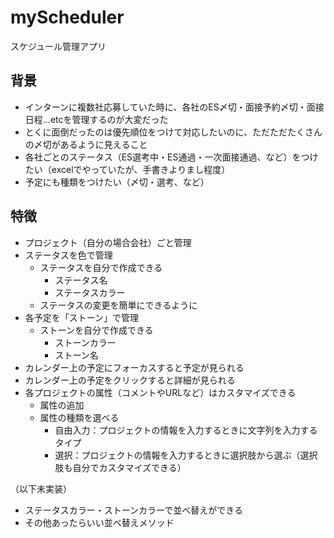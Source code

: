 # myScheduler
スケジュール管理アプリ

## 背景
- インターンに複数社応募していた時に、各社のES〆切・面接予約〆切・面接日程...etcを管理するのが大変だった
- とくに面倒だったのは優先順位をつけて対応したいのに、ただただたくさんの〆切があるように見えること
- 各社ごとのステータス（ES選考中・ES通過・一次面接通過、など）をつけたい（excelでやっていたが、手書きよりまし程度）
- 予定にも種類をつけたい（〆切・選考、など）

## 特徴
- プロジェクト（自分の場合会社）ごと管理
- ステータスを色で管理
  - ステータスを自分で作成できる
    - ステータス名
    - ステータスカラー
  - ステータスの変更を簡単にできるように
- 各予定を「ストーン」で管理
  - ストーンを自分で作成できる
    - ストーンカラー
    - ストーン名
- カレンダー上の予定にフォーカスすると予定が見られる
- カレンダー上の予定をクリックすると詳細が見られる
- 各プロジェクトの属性（コメントやURLなど）はカスタマイズできる
  - 属性の追加
  - 属性の種類を選べる
    - 自由入力：プロジェクトの情報を入力するときに文字列を入力するタイプ
    - 選択：プロジェクトの情報を入力するときに選択肢から選ぶ（選択肢も自分でカスタマイズできる）
  
（以下未実装）
- ステータスカラー・ストーンカラーで並べ替えができる
- その他あったらいい並べ替えメソッド

